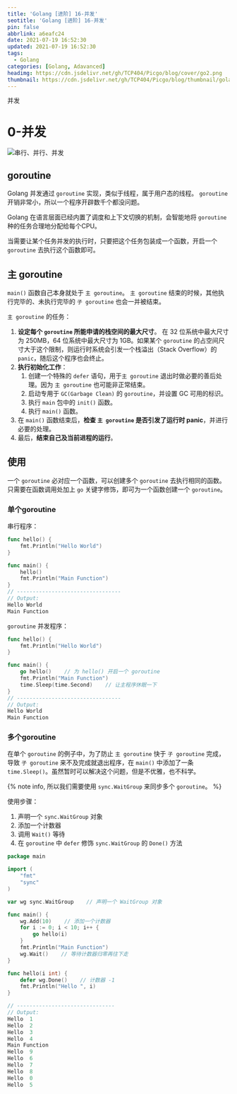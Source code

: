 ```yaml
---
title: 'Golang [进阶] 16-并发'
seotitle: 'Golang [进阶] 16-并发'
pin: false
abbrlink: a6eafc24
date: 2021-07-19 16:52:30
updated: 2021-07-19 16:52:30
tags:
  - Golang
categories: [Golang, Adavanced]
headimg: https://cdn.jsdelivr.net/gh/TCP404/Picgo/blog/cover/go2.png
thumbnail: https://cdn.jsdelivr.net/gh/TCP404/Picgo/blog/thumbnail/golang.png
---
```


并发

<!--more-->

# 0-并发

![串行、并行、并发](https://cdn.jsdelivr.net/gh/TCP404/Picgo/blog/illustration-pic/Go/IMG/20210210160730868_457.png)

## goroutine
Golang 并发通过 `goroutine` 实现，类似于线程，属于用户态的线程。
`goroutine` 开销非常小，所以一个程序开辟数千个都没问题。

Golang 在语言层面已经内置了调度和上下文切换的机制，会智能地将 `goroutine` 种的任务合理地分配给每个CPU。

当需要让某个任务并发的执行时，只要把这个任务包装成一个函数，开启一个 `goroutine` 去执行这个函数即可。

## 主 goroutine
`main()` 函数自己本身就处于 `主 goroutine`。
`主 goroutine` 结束的时候，其他执行完毕的、未执行完毕的 `子 goroutine` 也会一并被结束。

`主 goroutine` 的任务：

1. **设定每个 `goroutine` 所能申请的栈空间的最大尺寸**。
   在 32 位系统中最大尺寸为 250MB，64 位系统中最大尺寸为 1GB。如果某个 `goroutine` 的占空间尺寸大于这个限制，则运行时系统会引发一个栈溢出（Stack Overflow）的 `panic`，随后这个程序也会终止。
2. **执行初始化工作**：
    1. 创建一个特殊的 `defer` 语句，用于`主 goroutine` 退出时做必要的善后处理。因为 `主 goroutine` 也可能非正常结束。
    2. 启动专用于 `GC(Garbage Clean)` 的 `goroutine`，并设置 GC 可用的标识。
    3. 执行 `main` 包中的 `init()` 函数。
    4. 执行 `main()` 函数。
3. 在 `main()` 函数结束后，**检查 `主 goroutine` 是否引发了运行时 panic**，并进行必要的处理。
4. 最后，**结束自己及当前进程的运行**。

## 使用
一个 `goroutine` 必对应一个函数，可以创建多个 `goroutine` 去执行相同的函数。
只需要在函数调用处加上 `go` 关键字修饰，即可为一个函数创建一个 `goroutine`。

### 单个goroutine
串行程序：
```go
func hello() {
    fmt.Println("Hello World")
}

func main() {
    hello()
    fmt.Println("Main Function")
}
// ---------------------------------
// Output:
Hello World
Main Function
```

`goroutine` 并发程序：
```go
func hello() {
    fmt.Println("Hello World")
}

func main() {
    go hello()    // 为 hello() 开启一个 goroutine
    fmt.Println("Main Function")
    time.Sleep(time.Second)    // 让主程序休眠一下
}
// ---------------------------------
// Output:
Hello World
Main Function
```

### 多个goroutine
在单个 `goroutine` 的例子中，为了防止 `主 goroutine` 快于 `子 goroutine` 完成，导致 `子 goroutine` 来不及完成就退出程序，在 `main()` 中添加了一条 `time.Sleep()`。虽然暂时可以解决这个问题，但是不优雅，也不科学。

{% note info, 所以我们需要使用 `sync.WaitGroup` 来同步多个 `goroutine`。 %}

使用步骤：

1. 声明一个 `sync.WaitGroup` 对象
2. 添加一个计数器
3. 调用 `Wait()` 等待
4. 在 `goroutine` 中 `defer` 修饰 `sync.WaitGroup` 的 `Done()` 方法


```go
package main

import (
    "fmt"
    "sync"
)

var wg sync.WaitGroup    // 声明一个 WaitGroup 对象

func main() {
    wg.Add(10)    // 添加一个计数器
    for i := 0; i < 10; i++ {
        go hello(i)
    }
    fmt.Println("Main Function")
    wg.Wait()    // 等待计数器归零再往下走
}

func hello(i int) {
    defer wg.Done()    // 计数器 -1
    fmt.Println("Hello ", i)
}

// -------------------------------
// Output:
Hello  1
Hello  2
Hello  3
Hello  4
Main Function
Hello  9
Hello  6
Hello  7
Hello  8
Hello  0
Hello  5
```

